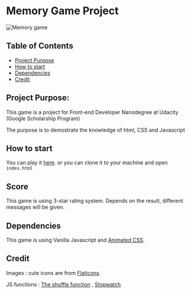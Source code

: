 # Memory Game Project
![Memory game](https://i.imgur.com/b1EWyPj.png)
## Table of Contents
* [Project Purpose](#project-purpose)
* [How to start](#how-to-start)
* [Dependencies](#dependencies)
* [Credit](#credit)
## Project Purpose:

This game is a project for Front-end Developer Nanodegree at Udacity (Google Scholarship Program)

The purpose is to demostrate the knowledge of html, CSS and Javascript


## How to start 

You can play it [here](https://yunkii.github.io/udacity-front-end/P03/index.html).
or you can clone it to your machine and open `index.html`


## Score

This game is using 3-star rating system. Depends on the result, different messages will be given.

## Dependencies

This game is using Vanilla Javascript and [Animated CSS](https://daneden.github.io/animate.css/).


## Credit

Images : cute icons are from [Flaticons](https://www.flaticon.com/).

JS functions : [The shuffle function](http://stackoverflow.com/a/2450976) ,  [Stopwatch](https://jsfiddle.net/Daniel_Hug/pvk6p/)
